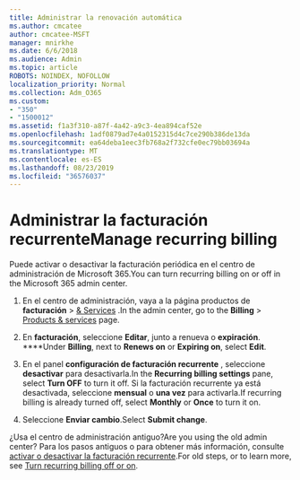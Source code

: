 ```yaml
---
title: Administrar la renovación automática
ms.author: cmcatee
author: cmcatee-MSFT
manager: mnirkhe
ms.date: 6/6/2018
ms.audience: Admin
ms.topic: article
ROBOTS: NOINDEX, NOFOLLOW
localization_priority: Normal
ms.collection: Adm_O365
ms.custom:
- "350"
- "1500012"
ms.assetid: f1a3f310-a87f-4a42-a9c3-4ea894caf52e
ms.openlocfilehash: 1adf0879ad7e4a0152315d4c7ce290b386de13da
ms.sourcegitcommit: ea64deba1eec3fb768a2f732cfe0ec79bb03694a
ms.translationtype: MT
ms.contentlocale: es-ES
ms.lasthandoff: 08/23/2019
ms.locfileid: "36576037"
---
```

# <a name="manage-recurring-billing"></a><span data-ttu-id="f4094-102">Administrar la facturación recurrente</span><span class="sxs-lookup"><span data-stu-id="f4094-102">Manage recurring billing</span></span>

<span data-ttu-id="f4094-103">Puede activar o desactivar la facturación periódica en el centro de administración de Microsoft 365.</span><span class="sxs-lookup"><span data-stu-id="f4094-103">You can turn recurring billing on or off in the Microsoft 365 admin center.</span></span>
  
1. <span data-ttu-id="f4094-104">En el centro de administración, vaya a la página productos de **facturación** \> [& Services](https://go.microsoft.com/fwlink/p/?linkid=842054) .</span><span class="sxs-lookup"><span data-stu-id="f4094-104">In the admin center, go to the **Billing** \> [Products & services](https://go.microsoft.com/fwlink/p/?linkid=842054) page.</span></span>

2. <span data-ttu-id="f4094-105">En **facturación**, seleccione **Editar**, junto a renueva o **expiración**. \*\*\*\*</span><span class="sxs-lookup"><span data-stu-id="f4094-105">Under **Billing**, next to **Renews on** or **Expiring on**, select **Edit**.</span></span>

3. <span data-ttu-id="f4094-106">En el panel **configuración de facturación recurrente** , seleccione **desactivar** para desactivarla.</span><span class="sxs-lookup"><span data-stu-id="f4094-106">In the **Recurring billing settings** pane, select **Turn OFF** to turn it off.</span></span> <span data-ttu-id="f4094-107">Si la facturación recurrente ya está desactivada, seleccione **mensual** o **una vez** para activarla.</span><span class="sxs-lookup"><span data-stu-id="f4094-107">If recurring billing is already turned off, select **Monthly** or **Once** to turn it on.</span></span>

4. <span data-ttu-id="f4094-108">Seleccione **Enviar cambio**.</span><span class="sxs-lookup"><span data-stu-id="f4094-108">Select **Submit change**.</span></span>

<span data-ttu-id="f4094-109">¿Usa el centro de administración antiguo?</span><span class="sxs-lookup"><span data-stu-id="f4094-109">Are you using the old admin center?</span></span> <span data-ttu-id="f4094-110">Para los pasos antiguos o para obtener más información, consulte [activar o desactivar la facturación recurrente](https://docs.microsoft.com/office365/admin/subscriptions-and-billing/renew-your-subscription?view=o365-worldwide#turn-recurring-billing-off-or-on).</span><span class="sxs-lookup"><span data-stu-id="f4094-110">For old steps, or to learn more, see [Turn recurring billing off or on](https://docs.microsoft.com/office365/admin/subscriptions-and-billing/renew-your-subscription?view=o365-worldwide#turn-recurring-billing-off-or-on).</span></span>
